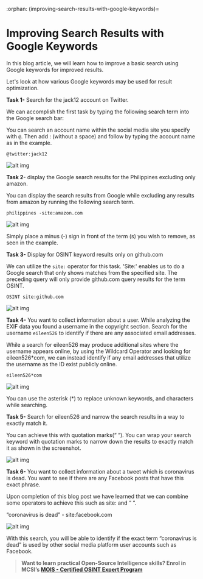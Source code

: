 :orphan:
(improving-search-results-with-google-keywords)=

# Improving Search Results with Google Keywords

In this blog article, we will learn how to improve a basic search using Google keywords for improved results.

Let's look at how various Google keywords may be used for result optimization.

**Task 1-** Search for the jack12 account on Twitter.

We can accomplish the first task by typing the following search term into the Google search bar:

You can search an account name within the social media site you specify with `@`. Then add : (without a space) and follow by typing the account name as in the example.

`@twitter:jack12`

![alt img](images/google-keywords-osint-1.png)

**Task 2-** display the Google search results for the Philippines excluding only amazon.

You can display the search results from Google while excluding any results from amazon by running the following search term.

`philippines -site:amazon.com`

![alt img](images/google-keywords-osint-2.png)

Simply place a minus (-) sign in front of the term (s) you wish to remove, as seen in the example.

**Task 3-** Display for OSINT keyword results only on github.com

We can utilize the `site:` operator for this task. 'Site:' enables us to do a Google search that only shows matches from the specified site. The preceding query will only provide github.com query results for the term OSINT.

`OSINT site:github.com`

![alt img](images/google-keywords-osint-3.png)

**Task 4-** You want to collect information about a user. While analyzing the EXIF data you found a username in the copyright section. Search for the username `eileen526` to identify if there are any associated email addresses.

While a search for eileen526 may produce additional sites where the username appears online, by using the Wildcard Operator and looking for eileen526\*com, we can instead identify if any email addresses that utilize the username as the ID exist publicly online.

`eileen526*com`

![alt img](images/google-keywords-osint-4.png)

You can use the asterisk (\*) to replace unknown keywords, and characters while searching.

**Task 5-** Search for eileen526 and narrow the search results in a way to exactly match it.

You can achieve this with quotation marks(“ “). You can wrap your search keyword with quotation marks to narrow down the results to exactly match it as shown in the screenshot.

![alt img](images/google-keywords-osint-6.png)

**Task 6-** You want to collect information about a tweet which is coronavirus is dead. You want to see if there are any Facebook posts that have this exact phrase.

Upon completion of this blog post we have learned that we can combine some operators to achieve this such as site: and “ “.

“coronavirus is dead” - site:facebook.com

![alt img](images/google-keywords-osint-5.png)

With this search, you will be able to identify if the exact term “coronavirus is dead” is used by other social media platform user accounts such as Facebook.

> **Want to learn practical Open-Source Intelligence skills? Enrol in MCSI’s [MOIS - Certified OSINT Expert Program](https://www.mosse-institute.com/certifications/mois-certified-osint-expert.html)**
